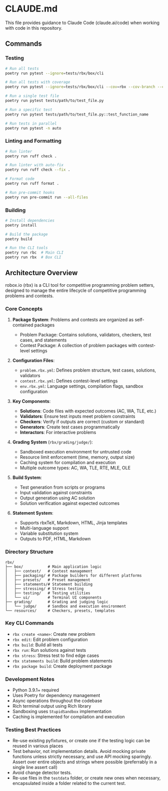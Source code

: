 # CLAUDE.md

This file provides guidance to Claude Code (claude.ai/code) when working with code in this repository.

## Commands

### Testing
```bash
# Run all tests
poetry run pytest --ignore=tests/rbx/box/cli

# Run all tests with coverage
poetry run pytest --ignore=tests/rbx/box/cli --cov=rbx --cov-branch --cov-report=xml --junitxml=junit.xml -o junit_family=legacy -n auto

# Run a single test file
poetry run pytest tests/path/to/test_file.py

# Run a specific test
poetry run pytest tests/path/to/test_file.py::test_function_name

# Run tests in parallel
poetry run pytest -n auto
```

### Linting and Formatting
```bash
# Run linter
poetry run ruff check .

# Run linter with auto-fix
poetry run ruff check --fix .

# Format code
poetry run ruff format .

# Run pre-commit hooks
poetry run pre-commit run --all-files
```

### Building
```bash
# Install dependencies
poetry install

# Build the package
poetry build

# Run the CLI tools
poetry run rbc  # Main CLI
poetry run rbx  # Box CLI
```

## Architecture Overview

robox.io (rbx) is a CLI tool for competitive programming problem setters, designed to manage the entire lifecycle of competitive programming problems and contests.

### Core Concepts

1. **Package System**: Problems and contests are organized as self-contained packages
   - Problem Package: Contains solutions, validators, checkers, test cases, and statements
   - Contest Package: A collection of problem packages with contest-level settings

2. **Configuration Files**:
   - `problem.rbx.yml`: Defines problem structure, test cases, solutions, validators
   - `contest.rbx.yml`: Defines contest-level settings
   - `env.rbx.yml`: Language settings, compilation flags, sandbox configuration

3. **Key Components**:
   - **Solutions**: Code files with expected outcomes (AC, WA, TLE, etc.)
   - **Validators**: Ensure test inputs meet problem constraints
   - **Checkers**: Verify if outputs are correct (custom or standard)
   - **Generators**: Create test cases programmatically
   - **Interactors**: For interactive problems

4. **Grading System** (`rbx/grading/judge/`):
   - Sandboxed execution environment for untrusted code
   - Resource limit enforcement (time, memory, output size)
   - Caching system for compilation and execution
   - Multiple outcome types: AC, WA, TLE, RTE, MLE, OLE

5. **Build System**:
   - Test generation from scripts or programs
   - Input validation against constraints
   - Output generation using AC solution
   - Solution verification against expected outcomes

6. **Statement System**:
   - Supports rbxTeX, Markdown, HTML, Jinja templates
   - Multi-language support
   - Variable substitution system
   - Outputs to PDF, HTML, Markdown

### Directory Structure

```
rbx/
├── box/           # Main application logic
│   ├── contest/   # Contest management
│   ├── packaging/ # Package builders for different platforms
│   ├── presets/   # Preset management
│   ├── statements/# Statement building
│   ├── stressing/ # Stress testing
│   ├── testing/   # Testing utilities
│   └── ui/        # Terminal UI components
├── grading/       # Grading and judging logic
│   └── judge/     # Sandbox and execution environment
└── resources/     # Checkers, presets, templates
```

### Key CLI Commands

- `rbx create <name>`: Create new problem
- `rbx edit`: Edit problem configuration
- `rbx build`: Build all tests
- `rbx run`: Run solutions against tests
- `rbx stress`: Stress test to find edge cases
- `rbx statements build`: Build problem statements
- `rbx package build`: Create deployment package

### Development Notes

- Python 3.9.1+ required
- Uses Poetry for dependency management
- Async operations throughout the codebase
- Rich terminal output using Rich library
- Sandboxing uses `StupidSandbox` implementation
- Caching is implemented for compilation and execution

### Testing Best Practices

- Re-use existing pyfixtures, or create one if the testing logic can be reused in various places
- Test behavior, not implementation details. Avoid mocking private functions unless strictly necessary, and use API mocking sparingly. Assert over entire objects and strings where possible (preferrably in a single line assert call)
- Avoid change detector tests.
- Re-use files in the `testdata` folder, or create new ones when necessary, encapsulated inside a folder related to the current test.